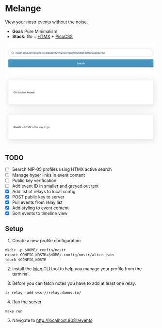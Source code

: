 # Melange

View your [nostr](https://nostr.com/) events without the noise.

- **Goal:** Pure Minimalism
- **Stack:** Go + [HTMX](https://htmx.org/) + [PicoCSS](https://picocss.com/)

![Timeline](docs/timeline.png)

## TODO

- [ ] Search NIP-05 profiles using HTMX active search
- [ ] Manage hyper links in event content
- [ ] Public key verification
- [ ] Add event ID in smaller and greyed out text
- [X] Add list of relays to local config
- [X] POST public key to server
- [X] Pull events from relay list
- [X] Add styling to event content
- [X] Sort events to timeline view

## Setup

1. Create a new profile configuration.

```shell
mkdir -p $HOME/.config/nostr
export CONFIG_NOSTR=$HOME/.config/nostr/alice.json
touch $CONFIG_NOSTR
```

2. Install the [Ixian](https://github.com/dextrouz/ixian) CLI tool to help you manage your profile from the terminal.

3. Before you can fetch notes you have to add at least one relay.

```shell
ix relay -add wss://relay.damus.io/
```

4. Run the server

```shell
make run
```

5. Navigate to [http://localhost:8081/events](http://localhost:8081/events)
